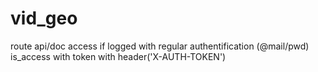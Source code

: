 # vid_geo

route api/doc access if logged with regular authentification (@mail/pwd)<br>
is_access with token with header('X-AUTH-TOKEN')
